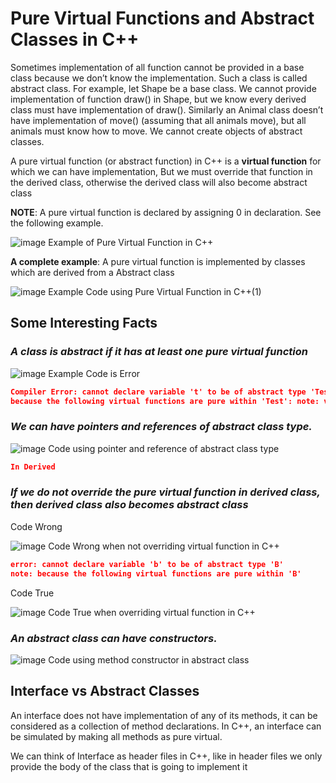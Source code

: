 # Pure Virtual Functions and Abstract Classes in C++

Sometimes implementation of all function cannot be provided in a base class because we don’t know the implementation. Such a class is called abstract class. For example, let Shape be a base class. We cannot provide implementation of function draw() in Shape, but we know every derived class must have implementation of draw(). Similarly an Animal class doesn’t have implementation of move() (assuming that all animals move), but all animals must know how to move. We cannot create objects of abstract classes.

A pure virtual function (or abstract function) in C++ is a **virtual function** for which we can have implementation, But we must override that function in the derived class, otherwise the derived class will also become abstract class

**NOTE**: A pure virtual function is declared by assigning 0 in declaration. See the following example.

![image Example of Pure Virtual Function in C++](image/CodeExample1.png)

**A complete example**: A pure virtual function is implemented by classes which are derived from a Abstract class

![image Example Code using Pure Virtual Function in C++(1)](image/CodeExample2.png)

## Some Interesting Facts

### *A class is abstract if it has at least one pure virtual function*

![image Example Code is Error](image/CodeExample3.png)

```json
Compiler Error: cannot declare variable 't' to be of abstract type 'Test' 
because the following virtual functions are pure within 'Test': note: virtual void Test::show() 
```

### *We can have pointers and references of abstract class type.*

![image Code using pointer and reference of abstract class type](image/CodeExample4.png)

```json
In Derived
```

### *If we do not override the pure virtual function in derived class, then derived class also becomes abstract class*

Code Wrong

![image Code Wrong when not overriding virtual function in C++](image/CodeExample5.png)

```json
error: cannot declare variable 'b' to be of abstract type 'B'
note: because the following virtual functions are pure within 'B'
```

Code True

![image Code True when overriding virtual function in C++](image/CodeExample6.png)

### *An abstract class can have constructors.*

![image Code using method constructor in abstract class](image/CodeExample7.png)

## Interface vs Abstract Classes

An interface does not have implementation of any of its methods, it can be considered as a collection of method declarations. In C++, an interface can be simulated by making all methods as pure virtual.

We can think of Interface as header files in C++, like in header files we only provide the body of the class that is going to implement it
